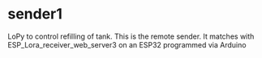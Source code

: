 # sender1
LoPy to control refilling of tank. This is the remote sender. It matches with ESP_Lora_receiver_web_server3 on an ESP32 programmed via Arduino
